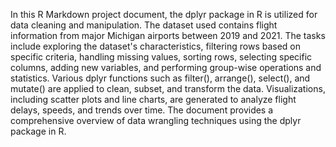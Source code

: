 In this R Markdown project document, the dplyr package in R is utilized for data cleaning and manipulation. The dataset used contains flight information from major Michigan airports between 2019 and 2021. The tasks include exploring the dataset's characteristics, filtering rows based on specific criteria, handling missing values, sorting rows, selecting specific columns, adding new variables, and performing group-wise operations and statistics. Various dplyr functions such as filter(), arrange(), select(), and mutate() are applied to clean, subset, and transform the data. Visualizations, including scatter plots and line charts, are generated to analyze flight delays, speeds, and trends over time. The document provides a comprehensive overview of data wrangling techniques using the dplyr package in R.
